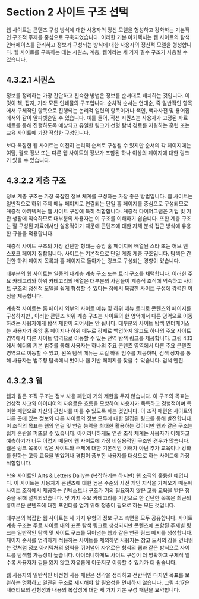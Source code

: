 # Section 2 사이트 구조 선택

웹 사이트는 콘텐츠 구성 방식에 대한 사용자의 정신 모델을 형성하고 강화하는 기본적인 구조적 주제를 중심으로 구축되었습니다. 이러한 기본 아키텍처는 웹 사이트의 탐색 인터페이스를 관리하고 정보가 구성되는 방식에 대한 사용자의 정신적 모델을 형성합니다. 웹 사이트를 구축하는 데는 시퀀스, 계층, 웹이라는 세 가지 필수 구조가 사용될 수 있습니다.

## 4.3.2.1 시퀀스

정보를 정리하는 가장 간단하고 친숙한 방법은 정보를 순서대로 배치하는 것입니다. 이것이 책, 잡지, 기타 모든 인쇄물의 구조입니다. 순차적 순서는 연대순, 즉 일반적인 항목에서 구체적인 항목으로 진행되는 논리적 일련의 항목이거나 색인, 백과사전 및 용어집에서와 같이 알파벳순일 수 있습니다. 예를 들어, 직선 시퀀스는 사용자가 고정된 자료 세트를 통해 진행하도록 예상되고 유일한 링크가 선형 탐색 경로를 지원하는 훈련 또는 교육 사이트에 가장 적합한 구성입니다.

보다 복잡한 웹 사이트는 여전히 논리적 순서로 구성될 수 있지만 순서의 각 페이지에는 여담, 괄호 정보 또는 다른 웹 사이트의 정보가 포함된 하나 이상의 페이지에 대한 링크가 있을 수 있습니다.

## 4.3.2.2 계층 구조

정보 계층 구조는 가장 복잡한 정보 체계를 구성하는 가장 좋은 방법입니다. 웹 사이트는 일반적으로 하위 주제 메뉴 페이지로 연결되는 단일 홈 페이지를 중심으로 구성되므로 계층적 아키텍처는 웹 사이트 구성에 특히 적합합니다. 계층적 다이어그램은 기업 및 기관 생활에 익숙하므로 대부분의 사용자는 이 구조를 이해하기 쉽습니다. 또한 계층 구조는 잘 구성된 자료에서만 실용적이기 때문에 콘텐츠에 대한 자체 분석 접근 방식에 유용한 규율을 적용합니다.

계층적 사이트 구조의 가장 간단한 형태는 중앙 홈 페이지에 배열된 스타 또는 허브 앤 스포크 페이지 집합입니다. 사이트는 기본적으로 단일 계층 계층 구조입니다. 탐색은 간단한 하위 페이지 목록과 홈 페이지로 돌아가는 링크로 구성되는 경향이 있습니다.

대부분의 웹 사이트는 일종의 다계층 계층 구조 또는 트리 구조를 채택합니다. 이러한 주요 카테고리와 하위 카테고리의 배열은 대부분의 사람들이 계층적 조직에 익숙하고 사이트 구조의 정신적 모델을 쉽게 형성할 수 있다는 점에서 복잡한 사이트 구성에 강력한 이점을 제공합니다.

계층적 사이트는 홈 페이지 외부의 사이트 메뉴 및 하위 메뉴 트리로 콘텐츠와 페이지를 구성하지만 , 이러한 콘텐츠 하위 계층 구조는 사이트의 한 영역에서 다른 영역으로 이동하려는 사용자에게 탐색 제한이 되어서는 안 됩니다. 대부분의 사이트 탐색 인터페이스는 사용자가 중앙 홈 페이지나 하위 메뉴로 강제로 백업하지 않고도 하나의 주요 사이트 영역에서 다른 사이트 영역으로 이동할 수 있는 전역 탐색 링크를 제공합니다. 그림 4.13에서 헤더의 기본 범주를 통해 사용자는 하나의 주요 콘텐츠 영역에서 다른 주요 콘텐츠 영역으로 이동할 수 있고, 왼쪽 탐색 메뉴는 로컬 하위 범주를 제공하며, 검색 상자를 통해 사용자는 범주형 탐색에서 벗어나 웹 기반 페이지를 찾을 수 있습니다. 검색 엔진.

## 4.3.2.3 웹

웹과 같은 조직 구조는 정보 사용 패턴에 거의 제한을 두지 않습니다. 이 구조의 목표는 연상적 사고와 아이디어의 자유로운 흐름을 모방하여 사용자가 독특하고 경험적이며 특이한 패턴으로 자신의 관심사를 따를 수 있도록 하는 것입니다. 이 조직 패턴은 사이트의 다른 곳에 있는 정보와 다른 사이트의 정보 모두에 대한 밀집된 링크를 통해 발전합니다. 이 조직의 목표는 웹의 연결 및 연결 능력을 최대한 활용하는 것이지만 웹과 같은 구조는 쉽게 혼란을 퍼뜨릴 수 있습니다. 아이러니하게도 연관 조직 체계는 사용자가 이해하고 예측하기가 너무 어렵기 때문에 웹 사이트에 가장 비실용적인 구조인 경우가 많습니다. 웹은 링크 목록이 많은 사이트와 주제에 대한 기본적인 이해가 아닌 추가 교육이나 강화를 원하는 고등 교육을 받았거나 경험이 풍부한 사용자를 대상으로 하는 사이트에 가장 적합합니다.

학술 사이트인 Arts & Letters Daily는 (복잡하기는 하지만) 웹 조직의 훌륭한 예입니다. 이 사이트는 사용자가 콘텐츠에 대한 높은 수준의 사전 개인 지식을 가져오기 때문에 사이트 조직에서 제공하는 컨텍스트나 구조가 거의 필요하지 않은 고등 교육을 받은 청중을 위해 설계되었습니다. 몇 가지 주요 카테고리를 기반으로 한 간단한 목록은 최근의 흥미로운 콘텐츠에 대한 포인터를 얻기 위해 청중이 필요로 하는 모든 것입니다.

대부분의 복잡한 웹 사이트는 세 가지 유형의 정보 구조 측면을 모두 공유합니다. 사이트 계층 구조는 주로 사이트 내의 표준 탐색 링크로 생성되지만 콘텐츠에 포함된 주제별 링크는 일반적인 탐색 및 사이트 구조를 뛰어넘는 웹과 같은 연관 링크 메시를 생성합니다. 페이지 순서를 엄격하게 적용하는 사이트를 제외하면 사용자는 참고 도서의 장을 건너뛰는 것처럼 정보 아키텍처의 영역을 뛰어넘어 자유로운 형식의 웹과 같은 방식으로 사이트를 탐색할 가능성이 높습니다. 아이러니하게도 사이트 구성이 더 명확하고 구체적 일수록 사용자가 길을 잃지 않고 자유롭게 이곳저곳 이동할 수 있기가 더 쉽습니다.

웹 사용자의 일반적인 비선형 사용 패턴은 생각을 정리하고 전반적인 디자인 목표를 보완하는 명확하고 일관된 구조로 제시해야 할 필요성을 면제하지 않습니다. 그림 4.17은 내러티브의 선형성과 내용의 복잡성에 대한 세 가지 기본 구성 패턴을 요약합니다.
